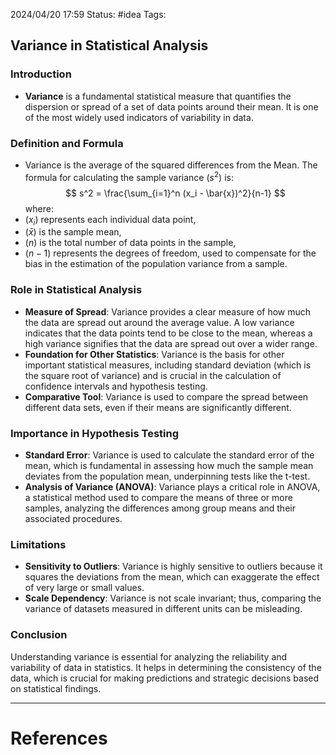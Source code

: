 2024/04/20 17:59
Status: #idea
Tags: 

## Variance in Statistical Analysis

### Introduction
- **Variance** is a fundamental statistical measure that quantifies the dispersion or spread of a set of data points around their mean. It is one of the most widely used indicators of variability in data.

### Definition and Formula
- Variance is the average of the squared differences from the Mean. The formula for calculating the sample variance $(s^2)$ is:
$$
s^2 = \frac{\sum_{i=1}^n (x_i - \bar{x})^2}{n-1}
$$
where:
- $(x_i)$ represents each individual data point,
- $(\bar{x})$ is the sample mean,
- $(n)$ is the total number of data points in the sample,
- $(n-1)$ represents the degrees of freedom, used to compensate for the bias in the estimation of the population variance from a sample.

### Role in Statistical Analysis
- **Measure of Spread**: Variance provides a clear measure of how much the data are spread out around the average value. A low variance indicates that the data points tend to be close to the mean, whereas a high variance signifies that the data are spread out over a wider range.
- **Foundation for Other Statistics**: Variance is the basis for other important statistical measures, including standard deviation (which is the square root of variance) and is crucial in the calculation of confidence intervals and hypothesis testing.
- **Comparative Tool**: Variance is used to compare the spread between different data sets, even if their means are significantly different.

### Importance in Hypothesis Testing
- **Standard Error**: Variance is used to calculate the standard error of the mean, which is fundamental in assessing how much the sample mean deviates from the population mean, underpinning tests like the t-test.
- **Analysis of Variance (ANOVA)**: Variance plays a critical role in ANOVA, a statistical method used to compare the means of three or more samples, analyzing the differences among group means and their associated procedures.

### Limitations
- **Sensitivity to Outliers**: Variance is highly sensitive to outliers because it squares the deviations from the mean, which can exaggerate the effect of very large or small values.
- **Scale Dependency**: Variance is not scale invariant; thus, comparing the variance of datasets measured in different units can be misleading.

### Conclusion
Understanding variance is essential for analyzing the reliability and variability of data in statistics. It helps in determining the consistency of the data, which is crucial for making predictions and strategic decisions based on statistical findings.







---
# References
